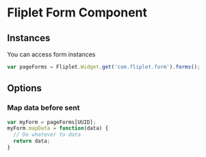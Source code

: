 # Fliplet Form Component

## Instances

You can access form instances

```js
var pageForms = Fliplet.Widget.get('com.fliplet.form').forms(); 
```

## Options

### Map data before sent

```js
var myForm = pageForms[UUID];
myForm.mapData = function(data) {
  // Do whatever to data
  return data;
}
```